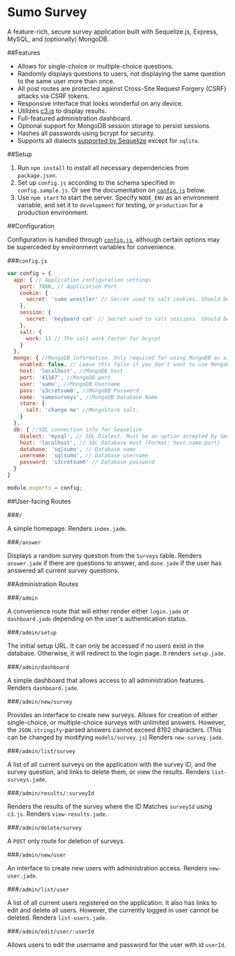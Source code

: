 Sumo Survey
===========

A feature-rich, secure survey application built with Sequelize.js, Express, MySQL, and (optionally) MongoDB.

##Features

* Allows for single-choice or multiple-choice questions.
* Randomly displays questions to users, not displaying the same question to the same user more than once.
* All post routes are protected against Cross-Site Request Forgery (CSRF) attacks via CSRF tokens.
* Responsive interface that looks wonderful on any device.
* Utilizes [c3.js](http://c3js.org/) to display results.
* Full-featured administration dashboard.
* Optional support for MongoDB session storage to persist sessions.
* Hashes all passwords using bcrypt for security.
* Supports all dialects [supported by Sequelize](http://sequelize.readthedocs.org/en/latest/docs/getting-started/#setting-up-a-connection) except for `sqlite`.

##Setup

1. Run `npm install` to install all necessary dependencies from `package.json`.
2. Set up `config.js` according to the schema specified in `config.sample.js`. Or see the documentation on [`config.js`](#configjs) below.
3. Use `npm start` to start the server. Specify `NODE_ENV` as an environment variable, and set it to `development` for testing, or `production` for a production environment.

##Configuration

Configuration is handled through [`config.js`](#configjs), although certain options may be superceded by environment variables for convenience.

###`config.js`

```javascript
var config = {
  app: { // Application configuration settings
    port: 7866, // Application Port
    cookie: {
      secret: 'sumo wrestler' // Secret used to salt cookies. Should be random.
    },
    session: {
      secret: 'keyboard cat' // Secret used to salt sessions. Should be random.
    },
    salt: {
      work: 11 // The salt work factor for bcyrpt
    }
  },
  mongo: { //MongoDB information. Only required for using MongoDB as a persistent session store.
    enabled: false, // Leave this false if you don't want to use MongoDB Session Store
    host: 'localhost', //MongoDB host
    port: '41167', //MongoDB port
    user: 'sumo', //MongoDB Username
    pass: 's3cretsum0', //MongoDB Password
    name: 'sumosurveys', //MongoDB Database Name
    store: {
      salt: 'change me' //MongoStore salt.
    }
  },
  db: { //SQL connection info for Sequelize
    dialect: 'mysql', // SQL Dialect. Must be an option accepted by Sequelize.js' "dialect" option, and not "sqlite". http://sequelize.readthedocs.org/en/latest/docs/getting-started/#setting-up-a-connection
    host: 'localhost', // SQL Database Host (Format: host.name:port)
    database: 'sqlsumo', // Database name
    username: 'sqlsumo', // Database username
    password: 's3cretsum0' // Database password
  }
}

module.exports = config;
```

##User-facing Routes

###`/`

A simple homepage. Renders `index.jade`.

###`/answer`

Displays a random survey question from the `Surveys` table. Renders `answer.jade` if there are questions to answer, and `done.jade` if the user has answered all current survey questions.

##Administration Routes

###`/admin`

A convenience route that will either render either `login.jade` or `dashboard.jade` depending on the user's authentication status.

###`/admin/setup`

The initial setup URL. It can only be accessed if no users exist in the database. Otherwise, it will redirect to the login page. It renders `setup.jade`.

###`/admin/dashboard`

A simple dashboard that allows access to all administration features. Renders `dashboard.jade`.

###`/admin/new/survey`

Provides an interface to create new surveys. Allows for creation of either single-choice, or multiple-choice surveys with unlimited answers. However, the `JSON.stringify`-parsed answers cannot exceed 8192 characters. (This can be changed by modifying `models/survey.js`) Renders `new-survey.jade`.

###`/admin/list/survey`

A list of all current surveys on the application with the survey ID, and the survey question, and links to delete them, or view the results. Renders `list-surveys.jade`.

###`/admin/results/:surveyId`

Renders the results of the survey where the ID Matches `surveyId` using `c3.js`. Renders `view-results.jade`.

###`/admin/delete/survey`

A `POST` only route for deletion of surveys.

###`/admin/new/user`

An interface to create new users with administration access. Renders `new-user.jade`.

###`/admin/list/user`

A list of all current users registered on the application. It also has links to edit and delete all users. However, the currently logged in user cannot be deleted. Renders `list-users.jade`.

###`/admin/edit/user/:userId`

Allows users to edit the username and password for the user with id `userId`.
